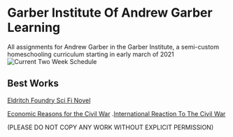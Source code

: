 # Garber Institute Of Andrew Garber Learning
All assignments for Andrew Garber in the Garber Institute, a semi-custom homeschooling curriculum starting in early march of 2021
![Current Two Week Schedule](https://user-images.githubusercontent.com/63741917/161387143-3a489118-d65d-467b-ac22-30e6d7b2a0f5.png)

## Best Works
[Eldritch Foundry Sci Fi Novel](https://github.com/Garberchov/GARBER_INSTITUTE/blob/main/Q3-Q4_10TH/English/Completed%20Work/AG%20Sci%20Fi%20Novel/agscifinovel2.txt)

[Economic Reasons for the Civil War](https://github.com/Garberchov/GARBER_INSTITUTE/blob/main/Q3-Q4_10TH/History/Completed%20Work/Summary%20Sessions%20Pre%20Civil%20War/Leading%20Economic%20Reasons%20For%20Civil%20War.docx)
.[International Reaction To The Civil War](https://github.com/Garberchov/GARBER_INSTITUTE/blob/main/Q3-Q4_10TH/History/Completed%20Work/Summary%20Sessions%20Civil%20War/international_reaction_to_civil_war.md)



(PLEASE DO NOT COPY ANY WORK WITHOUT EXPLICIT PERMISSION)
